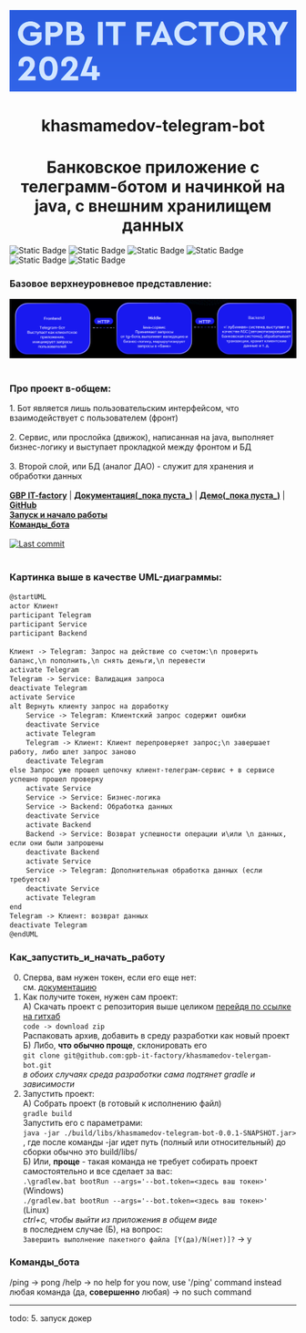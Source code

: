 ![img.png](images/img.png)

<h1 align="center"> khasmamedov-telegram-bot </h1>

<h1 align="center"> Банковское приложение с телеграмм-ботом и начинкой на java, c внешним хранилищем данных</h1>

![Static Badge](https://img.shields.io/badge/Java%20ver.=17-green)
![Static Badge](https://img.shields.io/badge/Spring-blue)
![Static Badge](https://img.shields.io/badge/Spring%20Boot-darkgreen)
![Static Badge](https://img.shields.io/badge/%D0%91%D0%94%3A%20Postgres-purple)
![Static Badge](https://img.shields.io/badge/Tests:Junit%20%2B%20Mockito-red)
![Static Badge](https://img.shields.io/badge/Git-green)

### Базовое верхнеуровневое представление:  
![Overall.png](images/Overall.png)
<br/><br/>

<p align="left">
  <h3> Про проект в-общем: </h3>
  1. Бот является лишь пользовательским интерфейсом, что взаимодействует с пользователем (фронт) </i>
  <br/><br/>
  2. Сервис, или прослойка (движок), написанная на java, выполняет бизнес-логику и выступает прокладкой между фронтом и БД
  <br/><br/>
  3. Второй слой, или БД (аналог ДАО) - служит для хранения и обработки данных
  <br/><br/>
  <b><a href="https://gpb.fut.ru/itfactory/backend?utm_source=gpb&utm_medium=expert&utm_campaign=recommend&utm_content=all">GBP IT-factory</a></b> | <b><a href="">Документация(_пока пуста_)</a></b> | <b><a href="">Демо(_пока пуста_)</a></b> | <b><a href="https://github.com/gpb-it-factory/khasmamedov-telergam-bot">GitHub</a></b> <br>  
  <b><a href="#Как_запустить_и_начать_работу">Запуск и начало работы</a></b> <br>
  <b><a href="#Команды_бота">Команды_бота</a></b>
  <br/><br/>
  <a target="_blank" href="https://github.com/gpb-it-factory/khasmamedov-telergam-bot"><img src="https://img.shields.io/github/last-commit/gpb-it-factory/khasmamedov-telergam-bot?logo=github&color=609966&logoColor=fff" alt="Last commit"/></a>
  <br/><br/>

### Картинка выше в качестве UML-диаграммы:
```plantuml
@startUML
actor Клиент
participant Telegram
participant Service
participant Backend

Клиент -> Telegram: Запрос на действие со счетом:\n проверить баланс,\n пополнить,\n снять деньги,\n перевести
activate Telegram
Telegram -> Service: Валидация запроса
deactivate Telegram
activate Service
alt Вернуть клиенту запрос на доработку 
    Service -> Telegram: Клиентский запрос содержит ошибки
    deactivate Service
    activate Telegram
    Telegram -> Клиент: Клиент перепроверяет запрос;\n завершает работу, либо шлет запрос заново
    deactivate Telegram
else Запрос уже прошел цепочку клиент-телеграм-сервис + в сервисе успешно прошел проверку
    activate Service
    Service -> Service: Бизнес-логика
    Service -> Backend: Обработка данных
    deactivate Service
    activate Backend 
    Backend -> Service: Возврат успешности операции и\или \n данных, если они были запрошены
    deactivate Backend 
    activate Service
    Service -> Telegram: Дополнительная обработка данных (если требуется)
    deactivate Service
    activate Telegram
end    
Telegram -> Клиент: возврат данных
deactivate Telegram
@endUML
```

### Как_запустить_и_начать_работу
0. Сперва, вам нужен токен, если его еще нет:    
   см. [документацию](https://core.telegram.org/bots/tutorial#obtain-your-bot-token)
1. Как получите токен, нужен сам проект:    
   А) Скачать проект с репозитория выше целиком [перейдя по ссылке на гитхаб](https://github.com/gpb-it-factory/khasmamedov-telergam-bot)    
   ````code -> download zip````    
   Распаковать архив, добавить в среду разработки как новый проект  
   Б) Либо, **что обычно проще**, склонировать его    
   ````git clone git@github.com:gpb-it-factory/khasmamedov-telergam-bot.git````  
   _в обоих случаях среда разработки сама подтянет gradle и зависимости_
2. Запустить проект:    
   А) Собрать проект (в готовый к исполнению файл)   
   ````gradle build````  
   Запустить его с параметрами:  
   ````java -jar ./build/libs/khasmamedov-telegram-bot-0.0.1-SNAPSHOT.jar>````    
   , где после команды -jar идет путь (полный или относительный) до сборки
   обычно это build/libs/  
   Б) Или, **проще** - такая команда не требует собирать проект самостоятельно и все сделает за вас:  
   ````.\gradlew.bat bootRun --args='--bot.token=<здесь ваш токен>' ```` (Windows)  
   ````./gradlew.bat bootRun --args='--bot.token=<здесь ваш токен>' ```` (Linux)  
   _ctrl+c, чтобы выйти из приложения в общем виде_  
   в последнем случае (Б), на вопрос:  
   ````Завершить выполнение пакетного файла [Y(да)/N(нет)]?```` -> y

### Команды_бота
/ping -> pong
/help -> no help for you now, use '/ping' command instead
любая команда (да, **совершенно** любая) -> no such command

******

todo:
5. запуск докер

